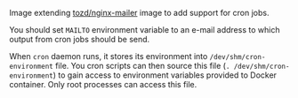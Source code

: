 Image extending [tozd/nginx-mailer](https://github.com/tozd/docker-nginx-mailer) image to add support for cron jobs.

You should set `MAILTO` environment variable to an e-mail address to which output from cron jobs should be send.

When `cron` daemon runs, it stores its environment into `/dev/shm/cron-environment` file.
You cron scripts can then source this file (`. /dev/shm/cron-environment`) to gain access
to environment variables provided to Docker container. Only root processes can access this file.